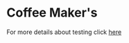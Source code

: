 # Coffee Maker's

For more details about testing click [here](https://github.com/Sahanon-P/coffeemaker/wiki)

